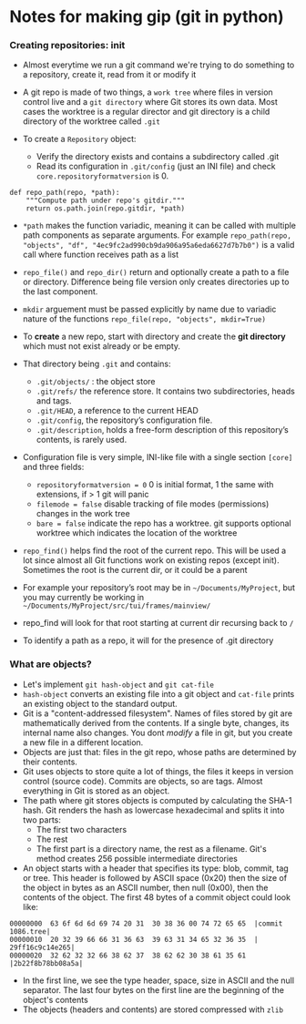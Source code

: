 # Notes for making gip (git in python)

### Creating repositories: init
- Almost everytime we run a git command we're trying to do something to a repository, create it, read from it or modify it
- A git repo is made of two things, a `work tree` where files in version control live and a `git directory` where Git stores its own data. Most cases the worktree is a regular director and git directory is a child directory of the worktree called `.git`

- To create a `Repository` object:
    - Verify the directory exists and contains a subdirectory called .git
    - Read its configuration in `.git/config` (just an INI file) and check `core.repositoryformatversion` is 0.

```
def repo_path(repo, *path):
    """Compute path under repo's gitdir."""
    return os.path.join(repo.gitdir, *path)
```
- `*path` makes the function variadic, meaning it can be called with multiple path components as separate arguments. For example `repo_path(repo, "objects", "df", "4ec9fc2ad990cb9da906a95a6eda6627d7b7b0")` is a valid call where function receives path as a list

- `repo_file()` and `repo_dir()` return and optionally create a path to a file or directory. Difference being file version only creates directories up to the last component.
- `mkdir` arguement must be passed explicitly by name due to variadic nature of the functions `repo_file(repo, "objects", mkdir=True)`

- To **create** a new repo, start with directory and create the **git directory** which must not exist already or be empty.
- That directory being `.git` and contains:
    - `.git/objects/` : the object store
    - `.git/refs/` the reference store. It contains two subdirectories, heads and tags.
    - `.git/HEAD`, a reference to the current HEAD 
    - `.git/config`, the repository’s configuration file.
    - `.git/description`, holds a free-form description of this repository’s contents, is rarely used.

- Configuration file is very simple, INI-like file with a single section `[core]` and three fields:
    - `repositoryformatversion = 0` 0 is initial format, 1 the same with extensions, if > 1 git will panic
    - `filemode = false` disable tracking of file modes (permissions) changes in the work tree
    - `bare = false` indicate the repo has a worktree. git supports optional worktree which indicates the location of the worktree

- `repo_find()` helps find the root of the current repo. This will be used a lot since almost all Git functions work on existing repos (except init). Sometimes the root is the current dir, or it could be a parent
- For example your repository’s root may be in `~/Documents/MyProject`, but you may currently be working in `~/Documents/MyProject/src/tui/frames/mainview/`
- repo_find will look for that root starting at current dir recursing back to `/`
- To identify a path as a repo, it will for the presence of .git directory

### What are objects?
- Let's implement `git hash-object` and `git cat-file`
- `hash-object` converts an existing file into a git object and `cat-file` prints an existing object to the standard output.
- Git is a "content-addressed filesystem". Names of files stored by git are mathematically derived from the contents. If a single byte, changes, its internal name also changes. You dont *modify* a file in git, but you create a new file in a different location.
- Objects are just that: files in the git repo, whose paths are determined by their contents.
- Git uses objects to store quite a lot of things, the files it keeps in version control (source code). Commits are objects, so are tags. Almost everything in Git is stored as an object.
- The path where git stores objects is computed by calculating the SHA-1 hash. Git renders the hash as lowercase hexadecimal and splits it into two parts:
    - The first two characters
    - The rest
    - The first part is a directory name, the rest as a filename. Git's method creates 256 possible intermediate directories
- An object starts with a header that specifies its type:
blob, commit, tag or tree. This header is followed by ASCII space (0x20) then the size of the object in bytes as an ASCII number, then null (0x00), then the contents of the object. The first 48 bytes of a commit object could look like:
```
00000000  63 6f 6d 6d 69 74 20 31  30 38 36 00 74 72 65 65  |commit 1086.tree|
00000010  20 32 39 66 66 31 36 63  39 63 31 34 65 32 36 35  | 29ff16c9c14e265|
00000020  32 62 32 32 66 38 62 37  38 62 62 30 38 61 35 61  |2b22f8b78bb08a5a|
```
- In the first line, we see the type header, space, size in ASCII and the null separator. The last four bytes on the first line are the beginning of the object's contents
- The objects (headers and contents) are stored compressed with `zlib`